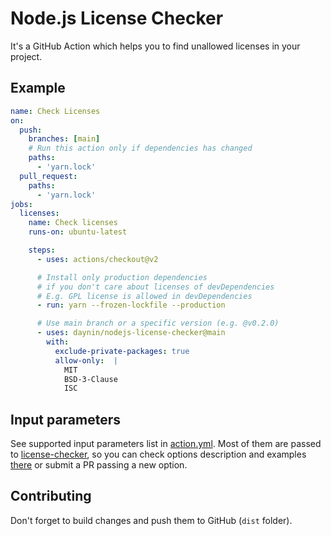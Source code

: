 # Node.js License Checker

It's a GitHub Action which helps you to find unallowed licenses in your project.

## Example

```yaml
name: Check Licenses
on:
  push:
    branches: [main]
    # Run this action only if dependencies has changed
    paths:
      - 'yarn.lock'
  pull_request:
    paths:
      - 'yarn.lock'
jobs:
  licenses:
    name: Check licenses
    runs-on: ubuntu-latest

    steps:
      - uses: actions/checkout@v2

      # Install only production dependencies
      # if you don't care about licenses of devDependencies
      # E.g. GPL license is allowed in devDependencies
      - run: yarn --frozen-lockfile --production

      # Use main branch or a specific version (e.g. @v0.2.0)
      - uses: daynin/nodejs-license-checker@main
        with:
          exclude-private-packages: true
          allow-only:  |
            MIT
            BSD-3-Clause
            ISC
```

## Input parameters

See supported input parameters list in [action.yml](./action.yml). Most of them are passed to [license-checker](https://github.com/davglass/license-checker), so you can check options description and examples [there](https://github.com/davglass/license-checker#options) or submit a PR passing a new option.

## Contributing

Don't forget to build changes and push them to GitHub (`dist` folder).
